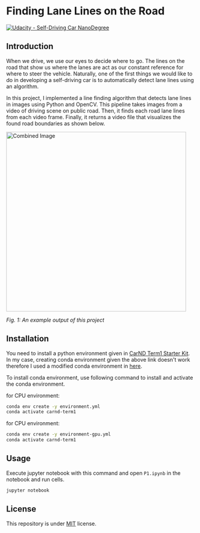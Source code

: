 # **Finding Lane Lines on the Road** 
[![Udacity - Self-Driving Car NanoDegree](https://s3.amazonaws.com/udacity-sdc/github/shield-carnd.svg)](http://www.udacity.com/drive)

Introduction
---

When we drive, we use our eyes to decide where to go.  The lines on the road that show us where the lanes are act as our constant reference for where to steer the vehicle.  Naturally, one of the first things we would like to do in developing a self-driving car is to automatically detect lane lines using an algorithm.

In this project, I implemented a line finding algorithm that detects lane lines in images using Python and OpenCV. This pipeline takes images from a video of driving scene on public road. Then, it finds each road lane lines from each video frame. Finally, it returns a video file that visualizes the found road boundaries as shown below.

<img src="examples/laneLines_thirdPass.jpg" width="480" alt="Combined Image" />

*Fig. 1: An example output of this project*

Installation
---

You need to install a python environment given in [CarND Term1 Starter Kit](https://github.com/udacity/CarND-Term1-Starter-Kit).
In my case, creating conda environment given the above link doesn't work therefore I used a modified conda environment in [here](https://github.com/udacity/CarND-Term1-Starter-Kit/pull/119/commits). 

To install conda environment, use following command to install and activate the conda environment.

for CPU environment:
```bash
conda env create -y environment.yml
conda activate carnd-term1
```

for CPU environment:
```bash
conda env create -y environment-gpu.yml
conda activate carnd-term1
```

Usage
---
Execute jupyter notebook with this command and open `P1.ipynb` in the notebook and run cells.
```bash
jupyter notebook
```

License
---

This repository is under [MIT](https://choosealicense.com/licenses/mit/) license.
